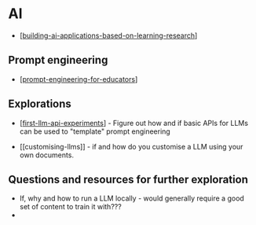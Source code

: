 <!--
 Copyright (C) 2023 David Jones
 
 This file is part of memex.
 
 memex is free software: you can redistribute it and/or modify
 it under the terms of the GNU General Public License as published by
 the Free Software Foundation, either version 3 of the License, or
 (at your option) any later version.
 
 memex is distributed in the hope that it will be useful,
 but WITHOUT ANY WARRANTY; without even the implied warranty of
 MERCHANTABILITY or FITNESS FOR A PARTICULAR PURPOSE.  See the
 GNU General Public License for more details.
 
 You should have received a copy of the GNU General Public License
 along with memex.  If not, see <http://www.gnu.org/licenses/>.
-->

# AI

- [[building-ai-applications-based-on-learning-research]]

## Prompt engineering

- [[prompt-engineering-for-educators]]

## Explorations

- [[first-llm-api-experiments]] - Figure out how and if basic APIs for LLMs can be used to "template" prompt engineering

- [[customising-llms]] - if and how do you customise a LLM using your own documents.

## Questions and resources for further exploration

- If, why and how to run a LLM locally - would generally require a good set of content to train it with???
- 

[//begin]: # "Autogenerated link references for markdown compatibility"
[building-ai-applications-based-on-learning-research]: building-ai-applications-based-on-learning-research "Building AI applications based on learning research"
[prompt-engineering-for-educators]: prompt-engineering-for-educators "prompt-engineering-for-educators"
[first-llm-api-experiments]: explorations/first-llm-api-experiments "First experiments with LLM APIs"
[//end]: # "Autogenerated link references"